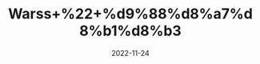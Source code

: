 ---
title: 'Warss+%22+%d9%88%d8%a7%d8%b1%d8%b3'
date: '2022-11-24' 
metatag: '' 
inventory: '0' 
draft: false 
# meta description 
shortDescripton: 'Ceylon+Cornel+%22+Warss+constipates%2c+has+a+dyeing+quality+and+helps+against+leprosy+when+taken+as+a+drink%2c+if+it+is+used+as+an+ointment+it+relieves+vitiligo+(skin+condition+of+unknown+cause%2c+characterized+by+patchy+loss+of+pigment)%2c+rashes%2c+pimples+and+ulcers.'
description: 'Herbs+%d8%ac%da%91%db%8c+%d8%a8%d9%88%d9%b9%db%8c'
longdescription: ''
tags: ''
brand: ''
subCategory: ''
unit: '10 gm-Pk'
sellCount: '0'
featured: False
# product Price
price: '100.0'
# Product Short Description
shortDescription: 'Ceylon+Cornel+%22+Warss+constipates%2c+has+a+dyeing+quality+and+helps+against+leprosy+when+taken+as+a+drink%2c+if+it+is+used+as+an+ointment+it+relieves+vitiligo+(skin+condition+of+unknown+cause%2c+characterized+by+patchy+loss+of+pigment)%2c+rashes%2c+pimples+and+ulcers.'
productID: '2116939E-9B24-ED11-9968-005056B3A416'
type: 'products'
category: 'Herbs+%d8%ac%da%91%db%8c+%d8%a8%d9%88%d9%b9%db%8c' 
thumnailproduct: 'https://eraconnect.blob.core.windows.net/product-images/aminsaddiquidawakhana/2116939E-9B24-ED11-9968-005056B3A416.webp' 
images:
  - image: 'https://eraconnect.blob.core.windows.net/product-images/aminsaddiquidawakhana/2116939E-9B24-ED11-9968-005056B3A416.webp'  
Variants:
---